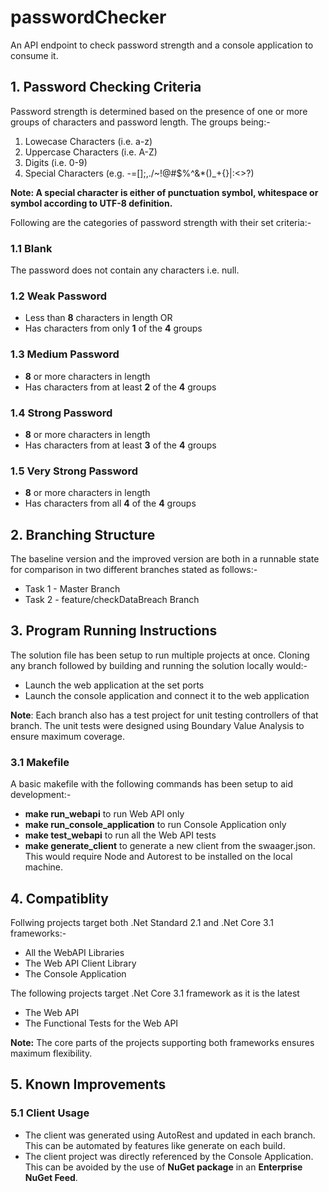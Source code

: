 # passwordChecker
An API endpoint to check password strength and a console application to consume it. 

## 1. Password Checking Criteria

Password strength is determined based on the presence of one or more groups of characters and password length. The groups being:- 

1. Lowecase Characters (i.e. a-z)
2. Uppercase Characters (i.e. A-Z)
3. Digits (i.e. 0-9)
4. Special Characters (e.g. -=[]\;,./~!@#$%^&*()_+{}|:<>?)

**Note: A special character is either of punctuation symbol, whitespace or symbol according to UTF-8 definition.**

Following are the categories of password strength with their set criteria:-

### 1.1 Blank
The password does not contain any characters i.e. null. 

### 1.2 Weak Password
* Less than **8** characters in length OR  
* Has characters from only **1** of the **4** groups

### 1.3 Medium Password
* **8** or more characters in length
* Has characters from at least **2** of the **4** groups

### 1.4 Strong Password
* **8** or more characters in length
* Has characters from at least **3** of the **4** groups

### 1.5 Very Strong Password
* **8** or more characters in length
* Has characters from all **4** of the **4** groups

## 2. Branching Structure

The baseline version and the improved version are both in a runnable state for comparison in two different branches stated as follows:- 

* Task 1 - Master Branch
* Task 2 - feature/checkDataBreach Branch

## 3. Program Running Instructions

The solution file has been setup to run multiple projects at once. Cloning any branch followed by building and running the solution locally would:-

* Launch the web application at the set ports
* Launch the console application and connect it to the web application

**Note**: Each branch also has a test project for unit testing controllers of that branch. The unit tests were designed using Boundary Value Analysis to ensure maximum coverage.

### 3.1 Makefile

A basic makefile with the following commands has been setup to aid development:- 

* **make run_webapi** to run Web API only
* **make run_console_application** to run Console Application only
* **make test_webapi** to run all the Web API tests 
* **make generate_client** to generate a new client from the swaager.json. This would require Node and Autorest to be installed on the local machine. 

## 4. Compatiblity 

Follwing projects target both .Net Standard 2.1 and .Net Core 3.1 frameworks:-

* All the WebAPI Libraries
* The Web API Client Library
* The Console Application

The following projects target .Net Core 3.1 framework as it is the latest

* The Web API 
* The Functional Tests for the Web API 

**Note:** The core parts of the projects supporting both frameworks ensures maximum flexibility.

## 5. Known Improvements

### 5.1 Client Usage

* The client was generated using AutoRest and updated in each branch. This can be automated by features like generate on each build. 
* The client project was directly referenced by the Console Application. This can be avoided by the use of **NuGet package** in an **Enterprise NuGet Feed**.



